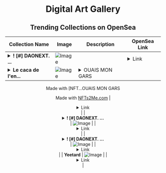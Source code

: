 <div align="center">

# Digital Art Gallery

## Trending Collections on OpenSea

| Collection Name                       | Image                                                                                     | Description                       | OpenSea Link                                                                                          |
|---------------------------------------|-------------------------------------------------------------------------------------------|-----------------------------------|--------------------------------------------------------------------------------------------------------|
| **<details><summary>! [#] DAONEXT. ...</summary>! [#] DAONEXT. COM</details>** | ![Image](https://i.seadn.io/s/raw/files/72bbfbc5c797a1d1016c548317a994ee.png?w=500&auto=format?w=200&auto=format) |  | <details><summary>Link</summary>[! [#] DAONEXT. COM](https://opensea.io/collection/daonext-com-2484)</details> |
| **<details><summary>Le caca de l'en...</summary>Le caca de l'enfer</details>** | ![Image](https://i.seadn.io/s/raw/files/54afc40a545626a824be7a7c78a0d4ac.jpg?w=500&auto=format?w=200&auto=format) | <details><summary>OUAIS MON GARS

Made with [NFT...</summary>OUAIS MON GARS

Made with [NFTs2Me.com](https://nfts2me.com/)</details> | <details><summary>Link</summary>[Le caca de l'enfer](https://opensea.io/collection/le-caca-de-l-enfer)</details> |
| **<details><summary>! [#] DAONEXT. ...</summary>! [#] DAONEXT. COM</details>** | ![Image](https://i.seadn.io/s/raw/files/72b33e8ea6b143f744bd31e50f5f8493.png?w=500&auto=format?w=200&auto=format) |  | <details><summary>Link</summary>[! [#] DAONEXT. COM](https://opensea.io/collection/daonext-com-2483)</details> |
| **<details><summary>! [#] DAONEXT. ...</summary>! [#] DAONEXT. COM</details>** | ![Image](https://i.seadn.io/s/raw/files/5371befa8fd5113e734125af81922be5.png?w=500&auto=format?w=200&auto=format) |  | <details><summary>Link</summary>[! [#] DAONEXT. COM](https://opensea.io/collection/daonext-com-2482)</details> |
| **Yeetard** | ![Image](https://i.seadn.io/s/raw/files/0ab403f94ce7b05679411c470ef468d4.png?w=500&auto=format?w=200&auto=format) |  | <details><summary>Link</summary>[Yeetard](https://opensea.io/collection/yeetard-8)</details> |

</div>